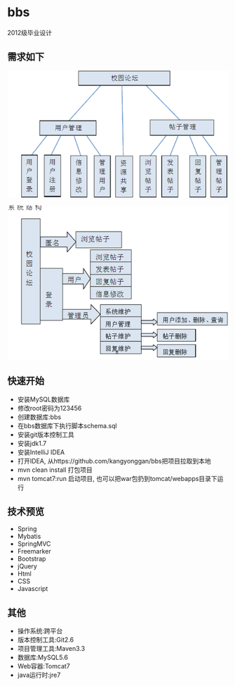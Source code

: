 # bbs

2012级毕业设计

## 需求如下

![功能](src/main/webapp/WEB-INF/static/app/images/bbs01.png)

![系统结构](src/main/webapp/WEB-INF/static/app/images/bbs02.png)

## 快速开始
- 安装MySQL数据库
- 修改root密码为123456
- 创建数据库:bbs
- 在bbs数据库下执行脚本schema.sql
- 安装git版本控制工具
- 安装jdk1.7 
- 安装IntelliJ IDEA
- 打开IDEA, 从https://github.com/kangyonggan/bbs把项目拉取到本地
- mvn clean install 打包项目
- mvn tomcat7:run 启动项目, 也可以把war包扔到tomcat/webapps目录下运行

## 技术预览
- Spring
- Mybatis
- SpringMVC
- Freemarker
- Bootstrap
- jQuery
- Html
- CSS
- Javascript

## 其他
- 操作系统:跨平台
- 版本控制工具:Git2.6
- 项目管理工具:Maven3.3
- 数据库:MySQL5.6
- Web容器:Tomcat7
- java运行时:jre7
